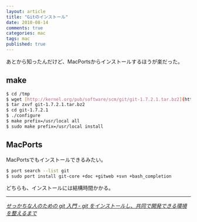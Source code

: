 ```yaml
---
layout: article
title: "Gitのインストール"
date: 2010-08-14
comments: true
categories: mac
tags: mac
published: true
---
```


あとから知ったんだけど、MacPortsからインストールするほうが楽だった。

<!-- READMORE -->


## make

~~~ sh
$ cd /tmp
$ wget [http://kernel.org/pub/software/scm/git/git-1.7.2.1.tar.bz2](http://kernel.org/pub/software/scm/git/git-1.7.2.1.tar.bz2)
$ tar zxvf git-1.7.2.1.tar.bz2
$ cd git-1.7.2.1
$ ./configure
$ make prefix=/usr/local all
$ sudo make prefix=/usr/local install
~~~


## MacPorts

MacPortsでもインストールできるみたい。

~~~ sh
$ port search --list git
$ sudo port install git-core +doc +gitweb +svn +bash_completion
~~~

どちらも、インストールには結構時間かかる。

* * *

<cite>[せっかちな人のための git 入門 - git をインストールし、共同で開発できる環境を整えるまで](http://blog.champierre.com/archives/670)</cite>
